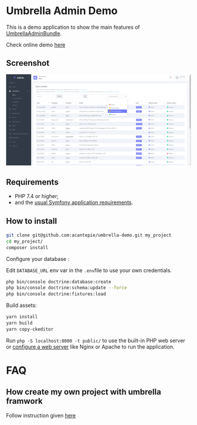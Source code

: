 Umbrella Admin Demo 
========================

This is a demo application to show the main features of [UmbrellaAdminBundle][1].

Check online demo [here][2] 

Screenshot
------------
![Screenshot of the Umbrella Admin Demo app](screenshot.png)

Requirements
------------

  * PHP 7.4 or higher;
  * and the [usual Symfony application requirements][3].

How to install
------------

```bash
git clone git@github.com:acantepie/umbrella-demo.git my_project
cd my_project/
composer install
```


Configure your database :

Edit `DATABASE_URL` env var in the `.env`file to use your own credentials.

```bash
php bin/console doctrine:database:create
php bin/console doctrine:schema:update --force
php bin/console doctrine:fixtures:load
```

Build assets:
```bash
yarn install
yarn build
yarn copy-ckeditor
```

Run `php -S localhost:8000 -t public/`
to use the built-in PHP web server or [configure a web server][4] like Nginx or
Apache to run the application.

FAQ
========================

How create my own project with umbrella framwork
------------
Follow instruction given [here][5]


[1]: https://github.com/acantepie/umbrella-admin
[2]: https://umbrella-corp.dev
[3]: https://symfony.com/doc/current/reference/requirements.html
[4]: https://symfony.com/doc/current/cookbook/configuration/web_server_configuration.html
[5]: https://github.com/acantepie/umbrella-skeleton
